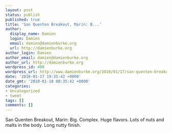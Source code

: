 ```yaml
---
layout: post
status: publish
published: true
title: 'San Quenten Breakout, Marin: B...'
author:
  display_name: Damien
  login: Damien
  email: damien@damienburke.org
  url: http://damienburke.org
author_login: Damien
author_email: damien@damienburke.org
author_url: http://damienburke.org
wordpress_id: 480
wordpress_url: http://www.damienburke.org/2010/01/17/san-quenten-breakout-marin-b/
date: '2010-01-17 19:35:42 +0000'
date_gmt: '2010-01-18 00:35:42 +0000'
categories:
- Uncategorized
- tweet
tags: []
comments: []
---
```

<p>San Quenten Breakout, Marin: Big. Complex. Huge flavors. Lots of nuts and malts in the body. Long nutty finish.</p>
